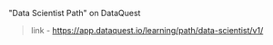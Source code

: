 "Data Scientist Path" on DataQuest
> link - https://app.dataquest.io/learning/path/data-scientist/v1/
